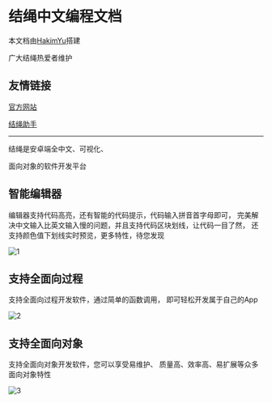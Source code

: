 # 结绳中文编程文档

本文档由[HakimYu](http://wpa.qq.com/msgrd?v=3&uin=2263197083&site=qq&menu=yes)搭建

广大结绳热爱者维护

## 友情链接

[官方网站](http://www.tiecode.cn)

[结绳助手](https://www.coolapk.com/apk/zky.app.s5dgjx)
***

结绳是安卓端全中文、可视化、

面向对象的软件开发平台

## 智能编辑器

编辑器支持代码高亮，还有智能的代码提示，代码输入拼音首字母即可， 完美解决中文输入比英文输入慢的问题，并且支持代码区块划线，让代码一目了然， 还支持颜色值下划线实时预览，更多特性，待您发现

![1](https://s1.ax1x.com/2020/07/24/UXbCtJ.jpg)

## 支持全面向过程

支持全面向过程开发软件，通过简单的函数调用， 即可轻松开发属于自己的App

![2](https://s1.ax1x.com/2020/07/24/UXbA6x.jpg)

## 支持全面向对象


支持全面向对象开发软件，您可以享受易维护、 质量高、效率高、易扩展等众多面向对象特性

![3](https://s1.ax1x.com/2020/07/24/UXbEX6.jpg)
